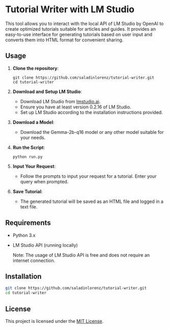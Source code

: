 # Tutorial Writer with LM Studio

This tool allows you to interact with the local API of LM Studio by OpenAI to create optimized tutorials suitable for articles and guides. It provides an easy-to-use interface for generating tutorials based on user input and converts them into HTML format for convenient sharing.

## Usage

1. **Clone the repository**: 
   ```
   git clone https://github.com/saladinlorenz/tutorial-writer.git
   cd tutorial-writer
   ```

2. **Download and Setup LM Studio**:
   - Download LM Studio from [lmstudio.ai](https://lmstudio.ai).
   - Ensure you have at least version 0.2.16 of LM Studio.
   - Set up LM Studio according to the installation instructions provided.

3. **Download a Model**:
   - Download the Gemma-2b-q16 model or any other model suitable for your needs.

4. **Run the Script**: 
   ```
   python run.py
   ```

5. **Input Your Request**: 
   - Follow the prompts to input your request for a tutorial. Enter your query when prompted.

6. **Save Tutorial**: 
   - The generated tutorial will be saved as an HTML file and logged in a text file.

## Requirements

- Python 3.x
- LM Studio API (running locally)

   Note: The usage of LM Studio API is free and does not require an internet connection.

## Installation

```bash
git clone https://github.com/saladinlorenz/tutorial-writer.git
cd tutorial-writer
```

## License

This project is licensed under the [MIT License](LICENSE).

